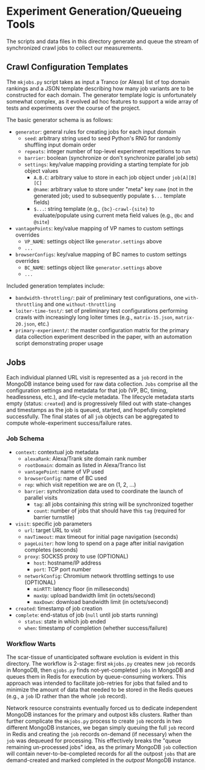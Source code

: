 # Experiment Generation/Queueing Tools

The scripts and data files in this directory generate and queue the stream of synchronized crawl jobs to collect our measurements.

## Crawl Configuration Templates

The `mkjobs.py` script takes as input a Tranco (or Alexa) list of top domain rankings and a JSON template describing how many job variants are to be constructed for each domain.
The generator template logic is unfortunately somewhat complex, as it evolved ad hoc features to support a wide array of tests and experiments over the course of the project.

The basic generator schema is as follows:

* `generator`: general rules for creating jobs for each input domain
    * `seed`: arbitrary string used to seed Python's RNG for randomly shuffling input domain order
    * `repeats`: integer number of top-level experiment repetitions to run
    * `barrier`: boolean (synchronize or don't synchronize parallel job sets)
    * `settings`: key/value mapping providing a starting template for job object values
        * `A.B.C`: arbitrary value to store in each job object under `job[A][B][C]`
        * `@name`: arbitrary value to store under "meta" key `name` (not in the generated job; used to subsequently populate `$...` template fields)
        * `$...`: string template (e.g., `{bc}-crawl-{site}` to evaluate/populate using current meta field values (e.g., `@bc` and `@site`)
* `vantagePoints`: key/value mapping of VP names to custom settings overrides
    * `VP_NAME`: settings object like `generator.settings` above
    * `...`
* `browserConfigs`: key/value mapping of BC names to custom settings overrides
    * `BC_NAME`: settings object like `generator.settings` above
    * `...`

Included generation templates include:

* `bandwidth-throttling/`: pair of preliminary test configurations, one `with-throttling` and one `without-throttling`
* `loiter-time-test/`: set of preliminary test configurations performing crawls with increasingly long loiter times (e.g., `matrix-15.json`, `matrix-20.json`, etc.)
* `primary-experiment/`: the master configuration matrix for the primary data collection experiment described in the paper, with an automation script demonstrating proper usage
 

## Jobs

Each individual planned URL visit is represented as a `job` record in the MongoDB instance being used for raw data collection.
`Jobs` comprise all the configuration settings and metadata for that job (VP, BC, timing, headlessness, etc.), and life-cycle metadata.
The lifecycle metadata starts empty (status: `created`) and is progressively filled out with state-changes and timestamps as the job is queued, started, and hopefully completed successfully.
The final states of all `job` objects can be aggregated to compute whole-experiment success/failure rates.

### Job Schema

* `context`: contextual job metadata
    * `alexaRank`: Alexa/Trank site domain rank number
    * `rootDomain`: domain as listed in Alexa/Tranco list
    * `vantagePoint`: name of VP used
    * `browserConfig`: name of BC used
    * `rep`: which visit repetition we are on (1, 2, ...)
    * `barrier`: synchronization data used to coordinate the launch of parallel visits
        * `tag`: all jobs containing *this* string will be synchronized together
        * `count`: number of jobs that should have this `tag` (required for barrier turnstile)
* `visit`: specific job parameters
    * `url`: target URL to visit
    * `navTimeout`: max timeout for initial page navigation (seconds)
    * `pageLoiter`: how long to spend on a page after initial navigation completes (seconds)
    * `proxy`: SOCKS5 proxy to use (OPTIONAL)
        * `host`: hostname/IP address
        * `port`: TCP port number
    * `networkConfig`: Chromium network throttling settings to use (OPTIONAL)
        * `minRTT`: latency floor (in milleseconds)
        * `maxUp`: upload bandwidth limit (in octets/second)
        * `maxDown`: download bandwidth limit (in octets/second)
* `created`: timestamp of job creation
* `complete`: end-status of job (`null` until job starts running)
    * `status`: state in which job ended
    * `when`: timestamp of completion (whether success/failure)

### Workflow Warts

The scar-tissue of unanticipated software evolution is evident in this directory.
The workflow is 2-stage: first `mkjobs.py` creates new `job` records in MongoDB, then `qjobs.py` finds not-yet-completed `jobs` in MongoDB and queues them in Redis for execution by queue-consuming workers.
This approach was intended to facilitate job-retries for jobs that failed and to minimize the amount of data that needed to be stored in the Redis queues (e.g., a `job` ID rather than the whole `job` record).

Network resource constraints eventually forced us to dedicate independent MongoDB instances for the primary and outpost k8s clusters.
Rather than further complicate the `mkjobs.py` process to create `job` records in two different MongoDB instances, we began simply queuing the full `job` record in Redis and creating the `job` records on-demand (if necessary) when the `job` was dequeued for processing.
This effectively breaks the "queue remaining un-processed jobs" idea, as the primary MongoDB `job` collection will contain never-to-be-completed records for all the outpost `jobs` that are demand-created and marked completed in the *outpost* MongoDB instance.


